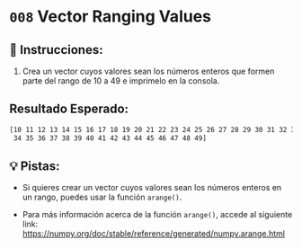 # `008` Vector Ranging Values

## 📝 Instrucciones:

1. Crea un vector cuyos valores sean los números enteros que formen parte del rango de 10 a 49 e imprimelo en la consola.

## Resultado Esperado:

```bash
[10 11 12 13 14 15 16 17 18 19 20 21 22 23 24 25 26 27 28 29 30 31 32 33
 34 35 36 37 38 39 40 41 42 43 44 45 46 47 48 49]
```

## 💡 Pistas:

+ Si quieres crear un vector cuyos valores sean los números enteros en un rango, puedes usar la función `arange()`.

+ Para más información acerca de la función `arange()`, accede al siguiente link: https://numpy.org/doc/stable/reference/generated/numpy.arange.html